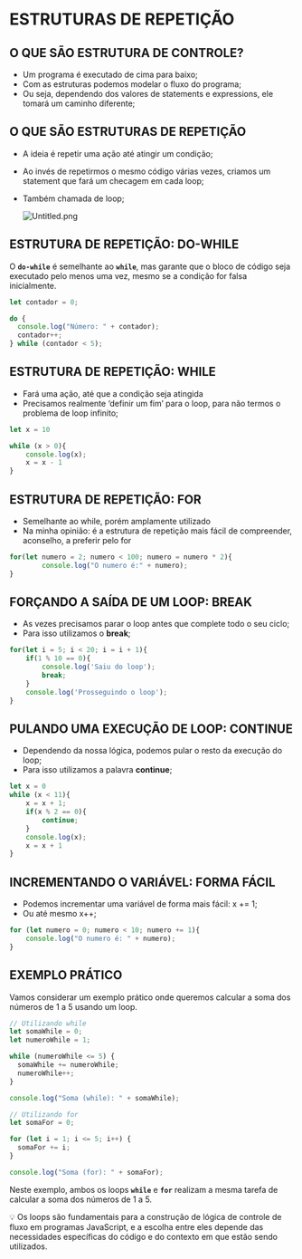 # **ESTRUTURAS DE REPETIÇÃO**

## **O QUE SÃO ESTRUTURA DE CONTROLE?**

- Um programa é executado de cima para baixo;
- Com as estruturas podemos modelar o fluxo do programa;
- Ou seja, dependendo dos valores de statements e expressions, ele tomará um caminho diferente;

## **O QUE SÃO ESTRUTURAS DE REPETIÇÃO**

- A ideia é repetir uma ação até atingir um condição;
- Ao invés de repetirmos o mesmo código várias vezes, criamos um statement que fará um checagem em cada loop;
- Também chamada de loop;
    
    ![Untitled.png](https://prod-files-secure.s3.us-west-2.amazonaws.com/ebefc73b-faa7-43dc-8db5-324ebc1d1059/37d73c21-a10a-4859-bf84-1e26f9766d85/Untitled.png)
    

## **ESTRUTURA DE REPETIÇÃO: DO-WHILE**

O **`do-while`** é semelhante ao **`while`**, mas garante que o bloco de código seja executado pelo menos uma vez, mesmo se a condição for falsa inicialmente.

```jsx
let contador = 0;

do {
  console.log("Número: " + contador);
  contador++;
} while (contador < 5);
```

## **ESTRUTURA DE REPETIÇÃO: WHILE**

- Fará uma ação, até que a condição seja atingida
- Precisamos realmente ‘definir um fim’ para o loop, para não termos o problema de loop infinito;

```jsx
let x = 10

while (x > 0){
	console.log(x);
	x = x - 1
}
```

## **ESTRUTURA DE REPETIÇÃO: FOR**

- Semelhante ao while, porém amplamente utilizado
- Na minha opinião: é a estrutura de repetição mais fácil de compreender, aconselho, a preferir pelo for

```jsx
for(let numero = 2; numero < 100; numero = numero * 2){
		console.log("O numero é:" + numero);
}
```

## **FORÇANDO A SAÍDA DE UM LOOP: BREAK**

- As vezes precisamos parar o loop antes que complete todo o seu ciclo;
- Para isso utilizamos o **break**;

```jsx
for(let i = 5; i < 20; i = i + 1){
	if(1 % 10 == 0){
		console.log('Saiu do loop');
		break;
	}
	console.log('Prosseguindo o loop');
}
```

## **PULANDO UMA EXECUÇÃO DE LOOP: CONTINUE**

- Dependendo da nossa lógica, podemos pular o resto da execução do loop;
- Para isso utilizamos a palavra **continue**;

```jsx
let x = 0
while (x < 11){
	x = x + 1;
	if(x % 2 == 0){
		continue;
	}
	console.log(x);
	x = x + 1
}
```

## **INCREMENTANDO O VARIÁVEL: FORMA FÁCIL**

- Podemos incrementar uma variável de forma mais fácil: x += 1;
- Ou até mesmo x++;

```jsx
for (let numero = 0; numero < 10; numero += 1){
	console.log("O numero é: " + numero);
}
```

## EXEMPLO PRÁTICO

Vamos considerar um exemplo prático onde queremos calcular a soma dos números de 1 a 5 usando um loop.

```jsx
// Utilizando while
let somaWhile = 0;
let numeroWhile = 1;

while (numeroWhile <= 5) {
  somaWhile += numeroWhile;
  numeroWhile++;
}

console.log("Soma (while): " + somaWhile);

// Utilizando for
let somaFor = 0;

for (let i = 1; i <= 5; i++) {
  somaFor += i;
}

console.log("Soma (for): " + somaFor);

```

Neste exemplo, ambos os loops **`while`** e **`for`** realizam a mesma tarefa de calcular a soma dos números de 1 a 5.

<aside>
💡 Os loops são fundamentais para a construção de lógica de controle de fluxo em programas JavaScript, e a escolha entre eles depende das necessidades específicas do código e do contexto em que estão sendo utilizados.

</aside>
